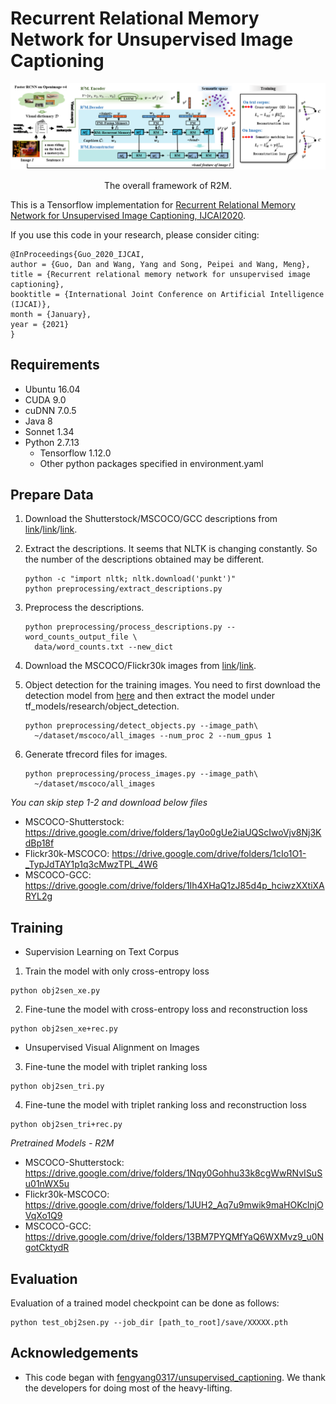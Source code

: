 # Recurrent Relational Memory Network for Unsupervised Image Captioning



![alt text](./image/framework.png)
<p align="center">The overall framework of R2M.</p>



This is a Tensorflow implementation for [Recurrent Relational Memory Network for Unsupervised Image Captioning, IJCAI2020](https://arxiv.org/abs/2006.13611).

If you use this code in your research, please consider citing:

```text
@InProceedings{Guo_2020_IJCAI,
author = {Guo, Dan and Wang, Yang and Song, Peipei and Wang, Meng},
title = {Recurrent relational memory network for unsupervised image captioning},
booktitle = {International Joint Conference on Artificial Intelligence (IJCAI)},
month = {January},
year = {2021}
}
```

Requirements
----------------------
* Ubuntu 16.04
* CUDA 9.0
* cuDNN 7.0.5
* Java 8
* Sonnet 1.34
* Python 2.7.13
  * Tensorflow 1.12.0
  * Other python packages specified in environment.yaml


Prepare Data
----------------------
1. Download the Shutterstock/MSCOCO/GCC descriptions from [link](https://www.shutterstock.com/)/[link](http://cocodataset.org/)/[link](https://ai.google.com/research/ConceptualCaptions/download).

2. Extract the descriptions. It seems that NLTK is changing constantly. So 
the number of the descriptions obtained may be different.
    ```
    python -c "import nltk; nltk.download('punkt')"
    python preprocessing/extract_descriptions.py
    ```
    
3. Preprocess the descriptions. 
    ```
    python preprocessing/process_descriptions.py --word_counts_output_file \ 
      data/word_counts.txt --new_dict
    ```

4. Download the MSCOCO/Flickr30k images from [link](http://cocodataset.org/)/[link](http://shannon.cs.illinois.edu/DenotationGraph/data/index.html).

5. Object detection for the training images. You need to first download the
detection model from [here][detection_model] and then extract the model under
tf_models/research/object_detection.
    ```
    python preprocessing/detect_objects.py --image_path\
      ~/dataset/mscoco/all_images --num_proc 2 --num_gpus 1
    ```
    
6. Generate tfrecord files for images.
    ```
    python preprocessing/process_images.py --image_path\
      ~/dataset/mscoco/all_images
    ```

 *You can skip step 1-2 and download below files*
* MSCOCO-Shutterstock: https://drive.google.com/drive/folders/1ay0o0gUe2iaUQScIwoVjv8Nj3KdBp18f
* Flickr30k-MSCOCO: https://drive.google.com/drive/folders/1cIo1O1-_TypJdTAY1p1q3cMwzTPL_4W6
* MSCOCO-GCC: https://drive.google.com/drive/folders/1Ih4XHaQ1zJ85d4p_hciwzXXtiXARYL2g


Training
--------

* Supervision Learning on Text Corpus
1. Train the model with only cross-entropy loss
```
python obj2sen_xe.py
```
2. Fine-tune the model with cross-entropy loss and reconstruction loss
```
python obj2sen_xe+rec.py
```

* Unsupervised Visual Alignment on Images
3. Fine-tune the model with triplet ranking loss
```
python obj2sen_tri.py
```
4. Fine-tune the model with triplet ranking loss and reconstruction loss
```
python obj2sen_tri+rec.py
```

*Pretrained Models - R2M*
* MSCOCO-Shutterstock: https://drive.google.com/drive/folders/1Nqy0Gohhu33k8cgWwRNvISuSu01nWX5u
* Flickr30k-MSCOCO: https://drive.google.com/drive/folders/1JUH2_Aq7u9mwik9maHOKclnjOVqXo1Q9
* MSCOCO-GCC: https://drive.google.com/drive/folders/13BM7PYQMfYaQ6WXMvz9_u0NgotCktydR


Evaluation
----------

Evaluation of a trained model checkpoint can be done as follows:
```
python test_obj2sen.py --job_dir [path_to_root]/save/XXXXX.pth
```

Acknowledgements
----------------

* This code began with [fengyang0317/unsupervised_captioning](https://github.com/fengyang0317/unsupervised_captioning). We thank the developers for doing most of the heavy-lifting.

[detection_model]: http://download.tensorflow.org/models/object_detection/faster_rcnn_inception_resnet_v2_atrous_oid_2018_01_28.tar.gz
